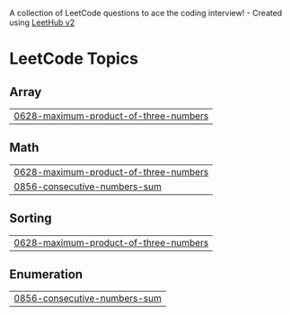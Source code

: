 A collection of LeetCode questions to ace the coding interview! - Created using [LeetHub v2](https://github.com/arunbhardwaj/LeetHub-2.0)
<!---LeetCode Topics Start-->
# LeetCode Topics
## Array
|  |
| ------- |
| [0628-maximum-product-of-three-numbers](https://github.com/egehank1/leetcode/tree/master/0628-maximum-product-of-three-numbers) |
## Math
|  |
| ------- |
| [0628-maximum-product-of-three-numbers](https://github.com/egehank1/leetcode/tree/master/0628-maximum-product-of-three-numbers) |
| [0856-consecutive-numbers-sum](https://github.com/egehank1/leetcode/tree/master/0856-consecutive-numbers-sum) |
## Sorting
|  |
| ------- |
| [0628-maximum-product-of-three-numbers](https://github.com/egehank1/leetcode/tree/master/0628-maximum-product-of-three-numbers) |
## Enumeration
|  |
| ------- |
| [0856-consecutive-numbers-sum](https://github.com/egehank1/leetcode/tree/master/0856-consecutive-numbers-sum) |
<!---LeetCode Topics End-->